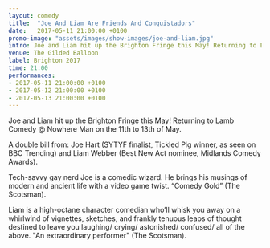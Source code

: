 ```yaml
---
layout: comedy
title:  "Joe And Liam Are Friends And Conquistadors"
date:   2017-05-11 21:00:00 +0100
promo-image: "assets/images/show-images/joe-and-liam.jpg"
intro: Joe and Liam hit up the Brighton Fringe this May! Returning to Lamb Comedy @ Nowhere Man on the 11th to 13th of May.
venue: The Gilded Balloon
label: Brighton 2017
time: 21:00
performances:
- 2017-05-11 21:00:00 +0100
- 2017-05-12 21:00:00 +0100
- 2017-05-13 21:00:00 +0100
---
```

Joe and Liam hit up the Brighton Fringe this May! Returning to Lamb Comedy @ Nowhere Man on the 11th to 13th of May.

A double bill from: 
Joe Hart (SYTYF finalist, Tickled Pig winner, as seen on BBC Trending) and Liam Webber (Best New Act nominee, Midlands Comedy Awards).

Tech-savvy gay nerd Joe is a comedic wizard. He brings his musings of modern and ancient life with a video game twist.
“Comedy Gold” (The Scotsman). 

Liam is a high-octane character comedian who’ll whisk you away on a whirlwind of vignettes, sketches, and frankly tenuous leaps of thought destined to leave you laughing/ crying/ astonished/ confused/ all of the above. 
"An extraordinary performer" (The Scotsman).